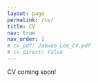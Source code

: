 ```yaml
---
layout: page
permalink: /cv/
title: CV
nav: true
nav_order: 1
# cv_pdf: Jaewon_Lee_CV.pdf
# cv_direct: false
---
```


CV coming soon!
